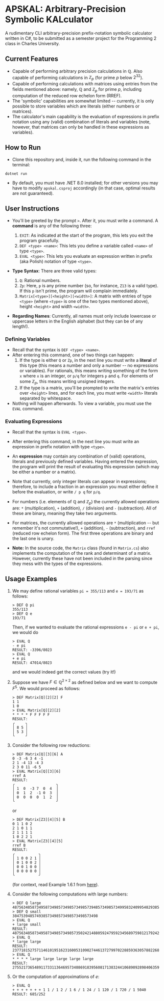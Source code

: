# APSKAL: Arbitrary-Precision Symbolic KALculator

A rudimentary CLI arbitrary-precision prefix-notation symbolic calculator written in C#, to be submitted as a semester project for the Programming 2 class in Charles University.

## Current Features

- Capable of performing arbitrary precision calculations in $\mathbb{Q}$. Also capable of performing calculations in $\mathbb{Z}_p$ (for prime $p$ below $2^{32}$).
- Capable of performing calculations with matrices using entries from the fields mentioned above: namely, $\mathbb{Q}$ and $\mathbb{Z}_p$ for prime $p$, including computation of the reduced row echelon form (RREF).
- The 'symbolic' capabilities are somewhat limited -- currently, it is only possible to store variables which are literals (either numbers or matrices).
- The calculator's main capability is the evaluation of expressions in prefix notation using any (valid) combination of literals and variables (note, however, that matrices can only be handled in these expressions as variables).

## How to Run

- Clone this repository and, inside it, run the following command in the terminal:
```
dotnet run
```
- By default, you must have .NET 8.0 installed; for other versions you may have to modify ```apskal.csproj``` accordingly (in that case, optimal results are not guaranteed).

## User Instructions

- You'll be greeted by the prompt ```>```. After it, you must write a command. A **command** is any of the following three:
    1. ```EXIT```: As indicated at the start of the program, this lets you exit the program gracefully.
    2. ```DEF <type> <name>```: This lets you define a variable called ```<name>``` of type ```<type>```.
    3. ```EVAL <type>```: This lets you evaluate an expression written in prefix (aka Polish) notation of type ```<type>```.

- **Type Syntax**: There are three valid types:
    1. ```Q```: Rational numbers.
    2. ```Zp```: Here, ```p``` is any prime number (so, for instance, ```Z13``` is a valid type). If this ```p``` isn't prime, the program will complain immediately.
    3. ```Matrix[<type>][<height>][<width>]```: A matrix with entries of type ```<type>``` (where ```<type>``` is one of the two types mentioned above), height ```<height>``` and width ```<width>```.

- **Regarding Names**: Currently, all names must only include lowercase or uppercase letters in the English alphabet (but they can be of any length!).

### Defining Variables

- Recall that the syntax is ```DEF <type> <name>```.
- After entering this command, one of two things can happen:
    1. If the type is either ```Q``` or ```Zp```, in the next line you must write a **literal** of this type (this means a number and only a number -- no expressions or variables). For rationals, this means writing something of the form ```x``` where ```x``` is an integer, or ```p/q``` for integers ```p``` and ```q```. For elements of some $\mathbb{Z}_p$, this means writing unsigned integers.
    2. If the type is a matrix, you'll be prompted to write the matrix's entries over ```<height>``` lines, and for each line, you must write ```<width>``` literals separated by whitespace.
- Nothing will happen afterwards. To view a variable, you must use the ```EVAL``` command.

### Evaluating Expressions

- Recall that the syntax is ```EVAL <type>```.
- After entering this command, in the next line you must write an expression in prefix notation with type ```<type>```.
- An **expression** may contain any combination of (valid) operations, literals and previously defined variables. Having entered the expression, the program will print the result of evaluating this expression (which may be either a number or a matrix).
- Note that currently, only integer literals can appear in expressions; therefore, to include a fraction in an expression you must either define it before the evaluation, or write ```/ p q``` for ```p/q```.
- For numbers (i.e. elements of $\mathbb{Q}$ and $\mathbb{Z}_p$) the currently allowed operations are: ```*``` (multiplication), ```+``` (addition), ```/``` (division) and ```-``` (subtraction). All of these are binary, meaning they take two arguments.
- For matrices, the currently allowed operations are ```*``` (multiplication -- but remember it's not commutative!), ```+``` (addition), ```-``` (subtraction), and ```rref``` (reduced row echelon form). The first three operations are binary and the last one is unary.

- **Note:** In the source code, the ```Matrix``` class (found in ```Matrix.cs```) also implements the computation of the rank and determinant of a matrix. However, currently these have not been included in the parsing since they mess with the types of the expressions.

## Usage Examples

1. We may define rational variables ```pi = 355/113``` and ```e = 193/71``` as follows:
    ```
    > DEF Q pi
    355/113
    > DEF Q e
    193/71
    ```

    Then, if we wanted to evaluate the rational expressions ```e - pi``` or ```e + pi```, we would do
    ```
    > EVAL Q
    - e pi
    RESULT: -3396/8023
    > EVAL Q
    + e pi
    RESULT: 47014/8023
    ```
    and we would indeed get the correct values (try it!)


2. Suppose we have $F \in \mathbb{Q}^{2 \times 2}$ as defined below and we want to compute $F^5$. We would proceed as follows:
    ```
    > DEF Matrix[Q][2][2] F
    1 1
    1 0
    > EVAL Matrix[Q][2][2]
    * * * * F F F F F
    RESULT: 
    ╭     ╮
    │ 8 5 │
    │ 5 3 │
    ╰     ╯
    ```


3. Consider the following row reductions:
    ```
    > DEF Matrix[Q][3][6] A
    0 -3 -6 3 4 -1
    2 1 -4 13 -4 3
    2 3 0 11 -6 5
    > EVAL Matrix[Q][3][6] 
    rref A
    RESULT: 
    ╭                   ╮
    │ 1  0  -3 7  0  4  │
    │ 0  1  2  -1 0  3  │
    │ 0  0  0  0  1  2  │
    ╰                   ╯
    ```
    or
    ```
    > DEF Matrix[Z3][4][5] B
    0 1 1 0 2
    2 1 0 1 1
    2 1 1 1 1
    1 0 2 2 1
    > EVAL Matrix[Z3][4][5]  
    rref B
    RESULT: 
    ╭           ╮
    │ 1 0 0 2 1 │
    │ 0 1 0 0 2 │
    │ 0 0 1 0 0 │
    │ 0 0 0 0 0 │
    ╰           ╯
    ```

    (for context, read Example 1.6.1 from [here](https://iuuk.mff.cuni.cz/~ipenev/LALectureNotes.pdf#lemma.1.6.1)).

4. Consider the following computations with large numbers:

    ```
    > DEF Q large
    48756348587349587349857349857349857394857349857349958324099548293854769
    > DEF Q small
    384753948574938573498573498573498573498
    > EVAL Q
    + large small
    RESULT: 48756348587349587349857349857350242148805924795923456897598121792428267
    > EVAL Q
    * large large
    RESULT: 2377181527571146101951623160053109027446137279970228859363057882268345628379673049246890866974534302989232496845994924780103707439449264043361
    > EVAL Q
    * * * * large large large large large
    RESULT: 275521736548911733113646957340869183956081713832441068909289840635974461842713345150853553629258744444902435462887649249712160367187863353051133823086430839838047837760896498399044818445440397201525898873028260781771941764194831265582323542889603671866655491656957342780465730338731383043369600482721912765572344042687181681182132392223697043754038724849
    ```

5. Or the computation of approximations of $e$:

    ```
    > EVAL Q
    + + + + + + + 1 1 / 1 2 / 1 6 / 1 24 / 1 120 / 1 720 / 1 5040
    RESULT: 685/252
    ```

